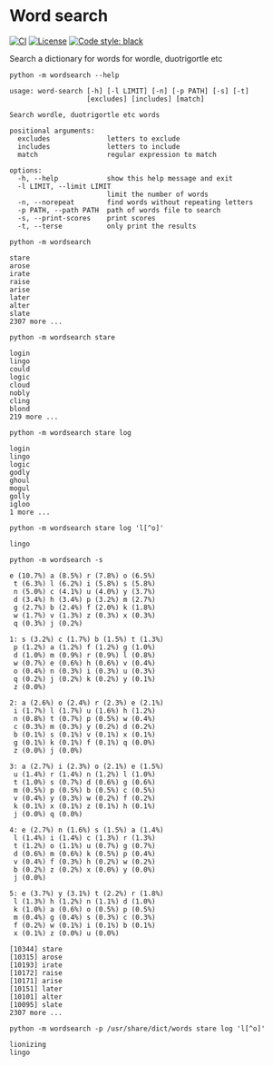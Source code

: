 # Word search
[![CI](https://github.com/psd/word-search/actions/workflows/ci.yml/badge.svg)](https://github.com/psd/word-search/actions/workflows/ci.yml)
[![License](https://img.shields.io/github/license/mashape/apistatus.svg)](https://github.com/psd/word-search/blob/main/LICENSE)
[![Code style: black](https://img.shields.io/badge/code%20style-black-000000.svg)](https://black.readthedocs.io/en/stable/)

Search a dictionary for words for wordle, duotrigortle etc
```
python -m wordsearch --help

usage: word-search [-h] [-l LIMIT] [-n] [-p PATH] [-s] [-t]
                   [excludes] [includes] [match]

Search wordle, duotrigortle etc words

positional arguments:
  excludes              letters to exclude
  includes              letters to include
  match                 regular expression to match

options:
  -h, --help            show this help message and exit
  -l LIMIT, --limit LIMIT
                        limit the number of words
  -n, --norepeat        find words without repeating letters
  -p PATH, --path PATH  path of words file to search
  -s, --print-scores    print scores
  -t, --terse           only print the results
```

```
python -m wordsearch

stare
arose
irate
raise
arise
later
alter
slate
2307 more ...
```

```
python -m wordsearch stare

login
lingo
could
logic
cloud
nobly
cling
blond
219 more ...
```

```
python -m wordsearch stare log

login
lingo
logic
godly
ghoul
mogul
golly
igloo
1 more ...
```

```
python -m wordsearch stare log 'l[^o]'

lingo
```

```
python -m wordsearch -s

e (10.7%) a (8.5%) r (7.8%) o (6.5%) 
 t (6.3%) l (6.2%) i (5.8%) s (5.8%) 
 n (5.0%) c (4.1%) u (4.0%) y (3.7%) 
 d (3.4%) h (3.4%) p (3.2%) m (2.7%) 
 g (2.7%) b (2.4%) f (2.0%) k (1.8%) 
 w (1.7%) v (1.3%) z (0.3%) x (0.3%) 
 q (0.3%) j (0.2%) 

1: s (3.2%) c (1.7%) b (1.5%) t (1.3%) 
 p (1.2%) a (1.2%) f (1.2%) g (1.0%) 
 d (1.0%) m (0.9%) r (0.9%) l (0.8%) 
 w (0.7%) e (0.6%) h (0.6%) v (0.4%) 
 o (0.4%) n (0.3%) i (0.3%) u (0.3%) 
 q (0.2%) j (0.2%) k (0.2%) y (0.1%) 
 z (0.0%) 

2: a (2.6%) o (2.4%) r (2.3%) e (2.1%) 
 i (1.7%) l (1.7%) u (1.6%) h (1.2%) 
 n (0.8%) t (0.7%) p (0.5%) w (0.4%) 
 c (0.3%) m (0.3%) y (0.2%) d (0.2%) 
 b (0.1%) s (0.1%) v (0.1%) x (0.1%) 
 g (0.1%) k (0.1%) f (0.1%) q (0.0%) 
 z (0.0%) j (0.0%) 

3: a (2.7%) i (2.3%) o (2.1%) e (1.5%) 
 u (1.4%) r (1.4%) n (1.2%) l (1.0%) 
 t (1.0%) s (0.7%) d (0.6%) g (0.6%) 
 m (0.5%) p (0.5%) b (0.5%) c (0.5%) 
 v (0.4%) y (0.3%) w (0.2%) f (0.2%) 
 k (0.1%) x (0.1%) z (0.1%) h (0.1%) 
 j (0.0%) q (0.0%) 

4: e (2.7%) n (1.6%) s (1.5%) a (1.4%) 
 l (1.4%) i (1.4%) c (1.3%) r (1.3%) 
 t (1.2%) o (1.1%) u (0.7%) g (0.7%) 
 d (0.6%) m (0.6%) k (0.5%) p (0.4%) 
 v (0.4%) f (0.3%) h (0.2%) w (0.2%) 
 b (0.2%) z (0.2%) x (0.0%) y (0.0%) 
 j (0.0%) 

5: e (3.7%) y (3.1%) t (2.2%) r (1.8%) 
 l (1.3%) h (1.2%) n (1.1%) d (1.0%) 
 k (1.0%) a (0.6%) o (0.5%) p (0.5%) 
 m (0.4%) g (0.4%) s (0.3%) c (0.3%) 
 f (0.2%) w (0.1%) i (0.1%) b (0.1%) 
 x (0.1%) z (0.0%) u (0.0%) 

[10344] stare
[10315] arose
[10193] irate
[10172] raise
[10171] arise
[10151] later
[10101] alter
[10095] slate
2307 more ...
```

```
python -m wordsearch -p /usr/share/dict/words stare log 'l[^o]'

lionizing
lingo
```

